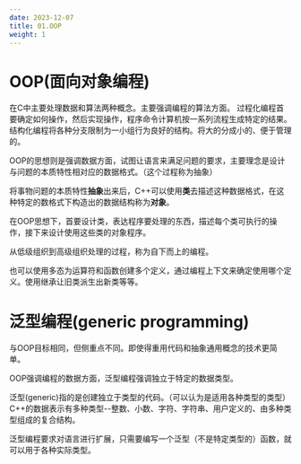 ```yaml
---
date: 2023-12-07
title: 01.OOP
weight: 1
---
```


# OOP(面向对象编程)
在C中主要处理数据和算法两种概念。主要强调编程的算法方面。
过程化编程首要确定如何操作，然后实现操作，程序命令计算机按一系列流程生成特定的结果。结构化编程将各种分支限制为一小组行为良好的结构。将大的分成小的、便于管理的。

OOP的思想则是强调数据方面，试图让语言来满足问题的要求，主要理念是设计与问题的本质特性相对应的数据格式。（这个过程称为抽象）

将事物问题的本质特性**抽象**出来后，C++可以使用**类**去描述这种数据格式，在这种特定的数格式下构造出的数据结构称为**对象**。


在OOP思想下，首要设计类，表达程序要处理的东西，描述每个类可执行的操作，接下来设计使用这些类的对象程序。

从低级组织到高级组织处理的过程，称为自下而上的编程。

也可以使用多态为运算符和函数创建多个定义，通过编程上下文来确定使用哪个定义。使用继承让旧类派生出新类等等。


# 泛型编程(generic programming)
与OOP目标相同，但侧重点不同。即使得重用代码和抽象通用概念的技术更简单。

OOP强调编程的数据方面，泛型编程强调独立于特定的数据类型。

泛型(generic)指的是创建独立于类型的代码。（可以认为是适用各种类型的类型）
C++的数据表示有多种类型--整数、小数、字符、字符串、用户定义的、由多种类型组成的复合结构。

泛型编程要求对语言进行扩展，只需要编写一个泛型（不是特定类型的）函数，就可以用于各种实际类型。





